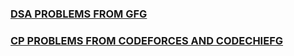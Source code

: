 ### [**DSA PROBLEMS FROM GFG**](https://github.com/Unknown-lad/dsa-off/tree/main/gfg_pra)
### [**CP PROBLEMS FROM CODEFORCES AND CODECHIEFG**](https://github.com/Unknown-lad/dsa-off/tree/main/CP)

